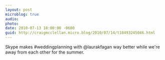 ```yaml
---
layout: post
microblog: true
audio: 
photo: 
date: 2010-07-13 18:00:00 -0600
guid: http://craigmcclellan.micro.blog/2010/07/14/t18493245046.html
---
```

Skype makes #weddingplanning with @laurakfagan way better while we're away from each other for the summer.
